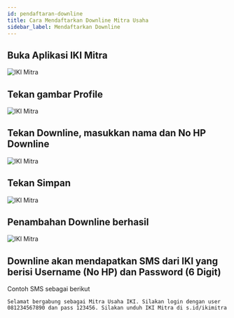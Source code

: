 ```yaml
---
id: pendaftaran-downline
title: Cara Mendaftarkan Downline Mitra Usaha
sidebar_label: Mendaftarkan Downline
---
```

## Buka Aplikasi IKI Mitra

![IKI Mitra](assets/04-home.png)

## Tekan gambar Profile

![IKI Mitra](assets/04-profile.png)

## Tekan Downline, masukkan nama dan No HP Downline

![IKI Mitra](assets/04-add-downline.png)

## Tekan Simpan 

![IKI Mitra](assets/04-simpan.png)

## Penambahan Downline berhasil

![IKI Mitra](assets/04-list-downline.png)

## Downline akan mendapatkan SMS dari IKI yang berisi Username (No HP) dan Password (6 Digit) 

Contoh SMS sebagai berikut 

```Selamat bergabung sebagai Mitra Usaha IKI. Silakan login dengan user 081234567890 dan pass 123456. Silakan unduh IKI Mitra di s.id/ikimitra```

<script>
    setTimeout(()=>{
        let list = ['fixedHeaderContainer'];
        for (var itemClassName of list) {
            var item = document.getElementsByClassName(itemClassName)[0]
            item.parentNode.removeChild(item)
        }
        document.getElementsByClassName('navPusher')[0].style.paddingTop = 0;
    }, 0)
</script>